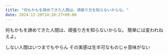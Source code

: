 ```yaml
---
title: "何もかもを諦めてきた人間は、頑張り方を知らないからな。"
date: 2024-12-20T14:20:27+09:00
---
```

何もかもを諦めてきた人間は、頑張り方を知らないからな。
簡単には変われねえよ。

しない人間はいつまでもやらん
その実感は生半可なものじゃ意味がない
